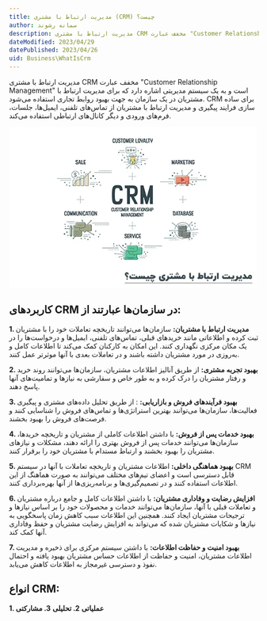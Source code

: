 ```yaml
---
title: مدیریت ارتباط با مشتری (CRM) چیست؟
author: سمانه رشوند
description: مدیریت ارتباط با مشتری CRM مخفف عبارت "Customer Relationship Management" است و به یک سیستم مدیریتی اشاره دارد که برای مدیریت ارتباط با مشتریان در یک سازمان به جهت بهبود روابط تجاری استفاده می‌شود.
dateModified: 2023/04/29
datePublished: 2023/04/26
uid: Business\WhatIsCrm
---
```

مدیریت ارتباط با مشتری CRM مخفف عبارت "Customer Relationship Management" است و به یک سیستم مدیریتی اشاره دارد که برای مدیریت ارتباط با مشتریان در یک سازمان به جهت بهبود روابط تجاری استفاده می‌شود. CRM برای ساده سازی فرایند پیگیری و مدیریت ارتباط با مشتریان از تماس‌های تلفنی، ایمیل‌ها، جلسات، فرم‌های ورودی و دیگر کانال‌های ارتباطی استفاده می‌کند.

![مدیریت ارتباط با مشتری (CRM) چیست؟](./Images/CRM.webp)

## کاربردهای CRM در سازمان‌ها عبارتند از:

**1. مدیریت ارتباط با مشتریان:** سازمان‌ها می‌توانند تاریخچه تعاملات خود را با مشتریان ثبت کرده و اطلاعاتی مانند خریدهای قبلی، تماس‌های تلفنی، ایمیل‌ها و درخواست‌ها را در یک مکان مرکزی نگهداری کنند. این امکان به کارکنان کمک می‌کند تا اطلاعات کامل و به‌روزی در مورد مشتریان داشته باشند و در تعاملات بعدی با آنها موثرتر عمل کنند.

**2. بهبود تجربه مشتری:** از طریق آنالیز اطلاعات مشتریان، سازمان‌ها می‌توانند روند خرید و رفتار مشتریان را درک کرده و به طور خاص و سفارشی به نیازها و تمامیت‌های آنها پاسخ دهند.

**3. بهبود فرآیندهای فروش و بازاریابی:** : از طریق تحلیل داده‌های مشتری و پیگیری فعالیت‌ها، سازمان‌ها می‌توانند بهترین استراتژی‌ها و تماس‌های فروش را شناسایی کنند و فرصت‌های فروش را بهبود بخشند.

**4. بهبود خدمات پس از فروش:** با داشتن اطلاعات کاملی از مشتریان و تاریخچه خریدها، سازمان‌ها می‌توانند خدمات پس از فروش بهتری را ارائه دهند، مشکلات و نیازهای مشتریان را بهبود بخشند و ارتباط مستدام با مشتریان خود را برقرار کنند.

**5. بهبود هماهنگی داخلی:** اطلاعات مشتریان و تاریخچه تعاملات با آنها در سیستم CRM قابل دسترسی است و اعضای تیم‌های مختلف می‌توانند به صورت هماهنگ از این اطلاعات استفاده کنند و در تصمیم‌گیری‌ها و برنامه‌ریزی‌ها از آنها بهره‌برداری کنند.

**6. افزایش رضایت و وفاداری مشتریان:** با داشتن اطلاعات کامل و جامع درباره مشتریان و تعاملات قبلی با آنها، سازمان‌ها می‌توانند خدمات و محصولات خود را بر اساس نیازها و ترجیحات مشتریان ایجاد کنند. همچنین این اطلاعات سبب کاهش زمان پاسخگویی به نیازها و شکایات مشتریان شده که می‌تواند به افزایش رضایت مشتریان و حفظ وفاداری آنها کمک کند.

**7. بهبود امنیت و حفاظت اطلاعات:** با داشتن سیستم مرکزی برای ذخیره و مدیریت اطلاعات مشتریان، امنیت و حفاظت از اطلاعات حساس مشتریان بهبود یافته و احتمال نفوذ و دسترسی غیرمجاز به اطلاعات کاهش می‌یابد.


## انواع CRM:

**1. عملیاتی**
**2. تحلیلی**
**3. مشارکتی**
